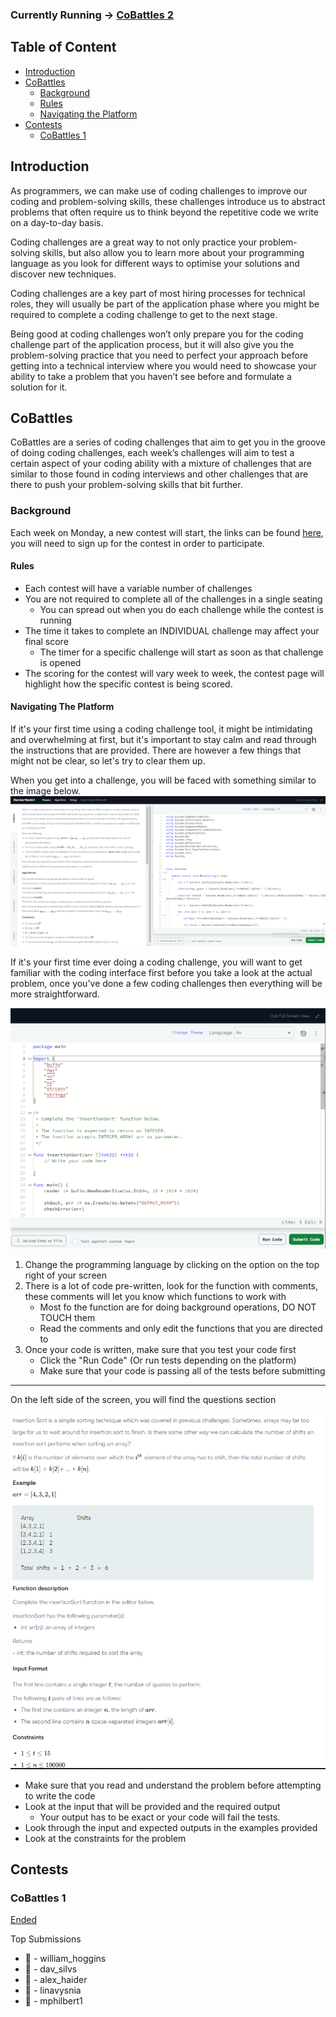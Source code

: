 ### Currently Running -> [CoBattles 2](https://www.hackerrank.com/contests/cobattles-1/)

## Table of Content
- [Introduction](#introduction)
- [CoBattles](#cobattles)
    - [Background](#background)
    - [Rules](#rules)
    - [Navigating the Platform](#navigating-the-platform)
- [Contests](#contests)
    - [CoBattles 1](#cobattles-1)



## Introduction
As programmers, we can make use of coding challenges to improve our coding and problem-solving skills, these challenges introduce us to abstract problems that often require us to think beyond the repetitive code we write on a day-to-day basis. 

Coding challenges are a great way to not only practice your problem-solving skills, but also allow you to learn more about your programming language as you look for different ways to optimise your solutions and discover new techniques. 

Coding challenges are a key part of most hiring processes for technical roles, they will usually be part of the application phase where you might be required to complete a coding challenge to get to the next stage. 

Being good at coding challenges won’t only prepare you for the coding challenge part of the application process, but it will also give you the problem-solving practice that you need to perfect your approach before getting into a technical interview where you would need to showcase your ability to take a problem that you haven’t see before and formulate a solution for it.


## CoBattles
CoBattles are a series of coding challenges that aim to get you in the groove of doing coding challenges, each week’s challenges will aim to test a certain aspect of your coding ability with a mixture of challenges that are similar to those found in coding interviews and other challenges that are there to push your problem-solving skills that bit further.

### Background
Each week on Monday, a new contest will start, the links can be found [here](#contests), you will need to sign up for the contest in order to participate.

#### Rules 
- Each contest will have a variable number of challenges
- You are not required to complete all of the challenges in a single seating
	- You can spread out when you do each challenge while the contest is running
- The time it takes to complete an INDIVIDUAL challenge may affect your final score
	- The timer for a specific challenge will start as soon as that challenge is opened
- The scoring for the contest will vary week to week, the contest page will highlight how the specific contest is being scored.

#### Navigating The Platform 
If it's your first time using a coding challenge tool, it might be intimidating and overwhelming at first, but it's important to stay calm and read through the instructions that are provided. There are however a few things that might not be clear, so let's try to clear them up.

When you get into a challenge, you will be faced with something similar to the image below.
![alt text](assets/image.png)

If it's your first time ever doing a coding challenge, you will want to get familiar with the coding interface first before you take a look at the actual problem, once you've done a few coding challenges then everything will be more straightforward.

![alt text](assets/image-2.png)
1. Change the programming language by clicking on the option on the top right of your screen 
2. There is a lot of code pre-written, look for the function with comments, these comments will let you know which functions to work with 
    - Most fo the function are for doing background operations, DO NOT TOUCH them
    - Read the comments and only edit the functions that you are directed to
3. Once your code is written, make sure that you test your code first 
    - Click the "Run Code" (Or run tests depending on the platform)
    - Make sure that your code is passing all of the tests before submitting


<hr>

On the left side of the screen, you will find the questions section

![alt text](assets/image-4.png)
- Make sure that you read and understand the problem before attempting to write the code 
- Look at the input that will be provided and the required output 
    - Your output has to be exact or your code will fail the tests.
- Look through the input and expected outputs in the examples provided
- Look at the constraints for the problem


## Contests

### CoBattles 1
[Ended](https://www.hackerrank.com/contests/cobattles/)

Top Submissions
- 👑 - william_hoggins
- 🥇 - dav_silvs
- 🥈 - alex_haider
- 🥉 - linavysnia
- 🏅 - mphilbert1

